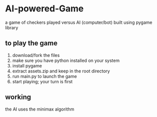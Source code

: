 # AI-powered-Game
a game of checkers played versus AI (computer/bot)
built using pygame library

## to play the game
1. download/fork the files
2. make sure you have python installed on your system
3. install pygame
4. extract assets.zip and keep in the root directory
5. run main.py to launch the game
6. start playing; your turn is first


## working
the AI uses the minimax algorithm
